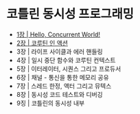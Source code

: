 # 코틀린 동시성 프로그래밍

- [1장 | Hello, Concurrent World!](https://github.com/jionchu/Read-Dev-Book/tree/main/코틀린%20동시성%20프로그래밍/1장%20%7C%20Hello%2C%20Concurrent%20World!)
- [2장 | 코루틴 인 액션](https://github.com/jionchu/Read-Dev-Book/tree/main/코틀린%20동시성%20프로그래밍/2장%20%7C%20코루틴%20인%20액션)
- 3장 | 라이프 사이클과 에러 핸들링
- 4장 | 일시 중단 함수와 코루틴 컨텍스트
- 5장 | 이터레이터, 시퀀스 그리고 프로듀서
- 6장 | 채널 - 통신을 통한 메모리 공유
- 7장 | 스레드 한정, 액터 그리고 뮤텍스
- 8장 | 동시성 코드 테스트와 디버깅
- 9징 | 코틀린의 동시성 내부